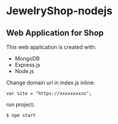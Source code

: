 # JewelryShop-nodejs
## Web Application for Shop
This web application is created with:
* MongoDB
* Express.js
* Node.js

Change domain url in index.js inline:
```
var site = "https://xxxxxxxxxx";
```
run project:
```
$ npm start
```
